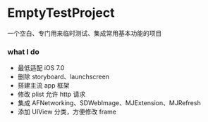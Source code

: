 # EmptyTestProject
一个空白、专门用来临时测试、集成常用基本功能的项目

### what I do
* 最低适配 iOS 7.0
* 删除 storyboard、launchscreen
* 搭建主流 app 框架
* 修改 plist 允许 http 请求
* 集成 AFNetworking、SDWebImage、MJExtension、MJRefresh
* 添加 UIView 分类，方便修改 frame
